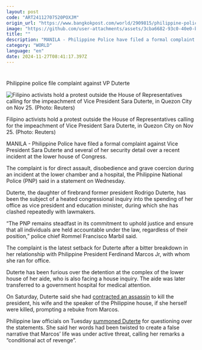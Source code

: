```yaml
---
layout: post
code: "ART24112707520POXJM"
origin_url: "https://www.bangkokpost.com/world/2909815/philippine-police-file-complaint-against-vp-duterte"
image: "https://github.com/user-attachments/assets/3cba6682-93c0-40e0-b5d6-a95717c1b400"
title: ""
description: "MANILA - Philippine Police have filed a formal complaint against Vice President Sara Duterte and several of her security detail over a recent incident at the lower house of Congress."
category: "WORLD"
language: "en"
date: 2024-11-27T08:41:17.397Z
---
```


# 

Philippine police file complaint against VP Duterte

![Filipino activists hold a protest outside the House of Representatives calling for the impeachment of Vice President Sara Duterte, in Quezon City on Nov 25. (Photo: Reuters)](https://github.com/user-attachments/assets/ce1e73ad-76ea-435a-852f-c3b3d8d1aa99)

Filipino activists hold a protest outside the House of Representatives calling for the impeachment of Vice President Sara Duterte, in Quezon City on Nov 25. (Photo: Reuters)

MANILA - Philippine Police have filed a formal complaint against Vice President Sara Duterte and several of her security detail over a recent incident at the lower house of Congress.

The complaint is for direct assault, disobedience and grave coercion during an incident at the lower chamber and a hospital, the Philippine National Police (PNP) said in a statement on Wednesday.

Duterte, the daughter of firebrand former president Rodrigo Duterte, has been the subject of a heated congressional inquiry into the spending of her office as vice president and education minister, during which she has clashed repeatedly with lawmakers.

“The PNP remains steadfast in its commitment to uphold justice and ensure that all individuals are held accountable under the law, regardless of their position,” police chief Rommel Francisco Marbil said.

The complaint is the latest setback for Duterte after a bitter breakdown in her relationship with Philippine President Ferdinand Marcos Jr, with whom she ran for office.

Duterte has been furious over the detention at the complex of the lower house of her aide, who is also facing a house inquiry. The aide was later transferred to a government hospital for medical attention.

On Saturday, Duterte said she had [contracted an assassin](https://www.bangkokpost.com/world/2907506/vps-assassination-comment-rattles-philippines) to kill the president, his wife and the speaker of the Philippine house, if she herself were killed, prompting a rebuke from Marcos.

Philippine law officials on Tuesday [summoned Duterte](https://www.bangkokpost.com/world/2909155/philippines-summons-vp-duterte-over-threat-to-have-marcos-kille) for questioning over the statements. She said her words had been twisted to create a false narrative that Marcos’ life was under active threat, calling her remarks a “conditional act of revenge”.